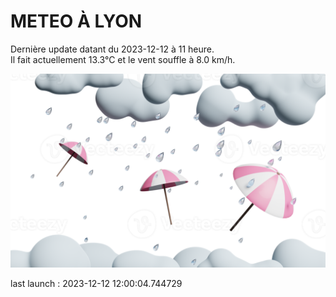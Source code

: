 # METEO À LYON

Dernière update datant du 2023-12-12 à 11 heure.  
Il fait actuellement 13.3°C et le vent souffle à 8.0 km/h.      

![](./.github/rain.png)

last launch : 2023-12-12 12:00:04.744729
